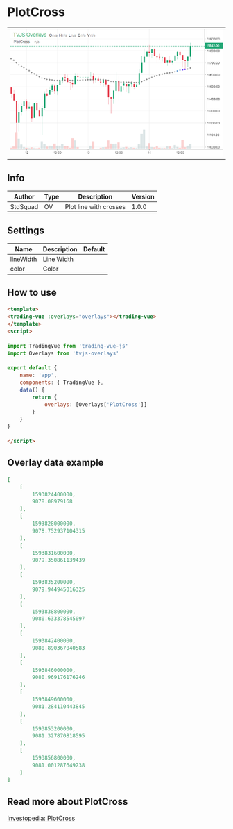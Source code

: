
# PlotCross

<table><tr><td>
  <img width="800" heigth="480" src="screen.png" alt="screen">
</td></tr></table>

## Info

| Author | Type | Description | Version |
| ------ | ---- | ----------- | ------- |
| StdSquad | OV | Plot line with crosses | 1.0.0 |


## Settings

| Name | Description | Default |
| ---- | ----------- | ------- |
| lineWidth | Line Width |  |
| color | Color |  |

## How to use

```html
<template>
<trading-vue :overlays="overlays"></trading-vue>
</template>
<script>

import TradingVue from 'trading-vue-js'
import Overlays from 'tvjs-overlays'

export default {
    name: 'app',
    components: { TradingVue },
    data() {
        return {
            overlays: [Overlays['PlotCross']]
        }
    }
}

</script>

```

## Overlay data example

```json
[
    [
        1593824400000,
        9078.08979168
    ],
    [
        1593828000000,
        9078.752937104315
    ],
    [
        1593831600000,
        9079.350861139439
    ],
    [
        1593835200000,
        9079.944945016325
    ],
    [
        1593838800000,
        9080.633378545097
    ],
    [
        1593842400000,
        9080.890367040583
    ],
    [
        1593846000000,
        9080.969176176246
    ],
    [
        1593849600000,
        9081.284110443845
    ],
    [
        1593853200000,
        9081.327870818595
    ],
    [
        1593856800000,
        9081.001287649238
    ]
]
```

## Read more about PlotCross

[Investopedia: PlotCross](https://www.investopedia.com/search?q=PlotCross)

